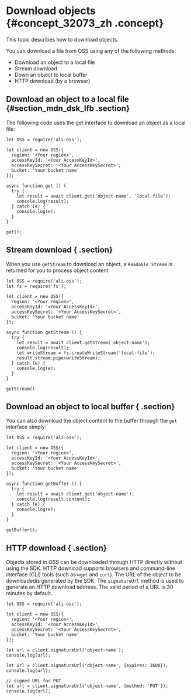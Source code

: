 # Download objects {#concept_32073_zh .concept}

This topic describes how to download objects.

You can download a file from OSS using any of the following methods:

-   Download an object to a local file
-   Stream download
-   Down an object to local buffer
-   HTTP download \(by a browser\)

## Download an object to a local file {#section_mdn_dsk_lfb .section}

The following code uses the get interface to download an object as a local file:

```language-js
let OSS = require('ali-oss');

let client = new OSS({
  region: '<Your region>',
  accessKeyId: '<Your AccessKeyId>',
  accessKeySecret: '<Your AccessKeySecret>',
  bucket: 'Your bucket name'
});

async function get () {
  try {
    let result = await client.get('object-name', 'local-file');
    console.log(result);
  } catch (e) {
    console.log(e);
  }
}

get();

```

## Stream download { .section}

When you use `getStream` to download an object, a `Readable Stream` is returned for you to process object content

```language-js
let OSS = require('ali-oss');
let fs = require('fs');

let client = new OSS({
  region: '<Your region>',
  accessKeyId: '<Your AccessKeyId>',
  accessKeySecret: '<Your AccessKeySecret>',
  bucket: 'Your bucket name'
});

async function getStream () {
  try {
    let result = await client.getStream('object-name');
    console.log(result);
    let writeStream = fs.createWriteStream('local-file');
    result.stream.pipe(writeStream);
  } catch (e) {
    console.log(e);
  }
}

getStream()

```

## Download an object to local buffer { .section}

You can also download the object content to the buffer through the `get` interface simply:

```language-js
let OSS = require('ali-oss');

let client = new OSS({
  region: '<Your region>',
  accessKeyId: '<Your AccessKeyId>',
  accessKeySecret: '<Your AccessKeySecret>',
  bucket: 'Your bucket name'
});

async function getBuffer () {
  try {
    let result = await client.get('object-name');
    console.log(result.content);
  } catch (e) {
    console.log(e);
  }
}

getBuffer();

```

## HTTP download { .section}

Objects stored in OSS can be downloaded through HTTP directly without using the SDK. HTTP download supports browsers and command-line interface \(CLI\) tools \(such as `wget` and `curl`\). The URL of the object to be downloadedis generated by the SDK. The `signatureUrl` method is used to generate an HTTP download address. The valid period of a URL is 30 minutes by default.

```language-js
let OSS = require('ali-oss');

let client = new OSS({
  region: '<Your region>',
  accessKeyId: '<Your AccessKeyId>',
  accessKeySecret: '<Your AccessKeySecret>',
  bucket: 'Your bucket name'
});

let url = client.signatureUrl('object-name');
console.log(url);

let url = client.signatureUrl('object-name', {expires: 3600});
console.log(url);

// signed URL for PUT
let url = client.signatureUrl('object-name', {method: 'PUT'});
console.log(url);

```

